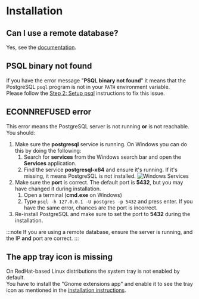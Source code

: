 # Installation

## Can I use a remote database?

Yes, see the [documentation](/docs/guides/database#using-a-remote-database).

## PSQL binary not found

If you have the error message "**PSQL binary not found**" it means that the PostgreSQL `psql` program is not in your `PATH` environment variable.  
Please follow the [Step 2: Setup psql](/docs/installation#step-2-setup-psql) instructions to fix this issue.

## ECONNREFUSED error

This error means the PostgreSQL server is not running **or** is not reachable.  
You should:

1. Make sure the **postgresql** service is running. On Windows you can do this by doing the following:
   1. Search for **services** from the Windows search bar and open the **Services** application.
   2. Find the service **postgresql-x64** and ensure it's running. If it's missing, it means PostgreSQL is not installed.
      ![Windows Services](/img/documentation/installation/windows/services.png)
2. Make sure the **port** is correct. The default port is **5432**, but you may have changed it during installation.
   1. Open a terminal (**cmd.exe** on Windows)
   2. Type `psql -h 127.0.0.1 -U postgres -p 5432` and press enter. If you have the same error, chances are the port is incorrect.
3. Re-install PostgreSQL and make sure to set the port to **5432** during the installation.

:::note
If you are using a remote database, ensure the server is running, and the IP **and** port are correct.
:::

## The app tray icon is missing

On RedHat-based Linux distributions the system tray is not enabled by default.  
You have to install the "Gnome extensions app" and enable it to see the tray icon as mentioned in the [installation instructions](/docs/installation?os=linux#step-3-the-application).
